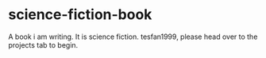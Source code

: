# science-fiction-book
A book i am writing. It is science  fiction. 
tesfan1999, please head over to the projects tab to begin.
